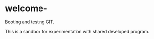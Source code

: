 # welcome-
Booting and testing GIT.

This is a sandbox for experimentation with shared developed program.
